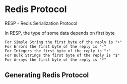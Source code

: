 # Redis Protocol

RESP - Redis Serialization Protocol

In RESP, the type of some data depends on first byte

    For Simple String the first byte of the reply is "+"
    For Errors the first byte of the reply is "-"
    For Integers the first byte of the reply is ":"
    For Bulk Strings the first byte of the reply is "$"
    For Arrays the first byte of the reply is "*"

## Generating Redis Protocol

